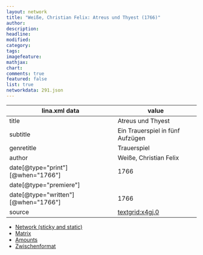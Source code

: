 ```yaml
---
layout: network
title: "Weiße, Christian Felix: Atreus und Thyest (1766)"
author:
description:
headline:
modified:
category:
tags:
imagefeature: 
mathjax: 
chart: 
comments: true
featured: false
list: true
networkdata: 291.json
---
```

lina.xml data  | value
------------- | -------------
title|Atreus und Thyest
subtitle|Ein Trauerspiel in fünf Aufzügen
genretitle|Trauerspiel
author|Weiße, Christian Felix
date[@type="print"][@when="1766"]|1766
date[@type="premiere"]|
date[@type="written"][@when="1766"]|1766
source|[textgrid:x4gj.0](https://textgridlab.org/1.0/tgcrud-public/rest/textgrid:x4gj.0/data)



* [Network (sticky and static)](/network291)
* [Matrix](/matrix291)
* [Amounts](/amount291)
* [Zwischenformat](/lina291 )
